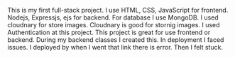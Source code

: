 This is my first full-stack project.
I use HTML, CSS, JavaScript for frontend.
Nodejs, Expressjs, ejs for backend.
For database I use MongoDB.
I used cloudnary for store images.
Cloudnary is good for stornig images.
I used Authentication at this project.
This project is great for use frontend or backend.
During my backend classes I created this.
In deployment I faced issues.
I deployed by when I went that link there is error.
Then I felt stuck.
